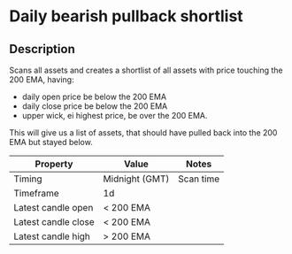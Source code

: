 # Daily bearish pullback shortlist

## Description

Scans all assets and creates a shortlist of all assets with price touching the 200 EMA, having:

- daily open price be below the 200 EMA
- daily close price be below the 200 EMA
- upper wick, ei highest price, be over the 200 EMA.

This will give us a list of assets, that should have pulled back into the 200 EMA but stayed below.

| Property               | Value                    | Notes                      |
|------------------------|--------------------------|----------------------------|
| Timing                 | Midnight (GMT)           | Scan time                  |
| Timeframe              | 1d                       |                            |
| Latest candle open     | < 200 EMA                |                            |
| Latest candle close    | < 200 EMA                |                            |
| Latest candle high     | > 200 EMA                |                            |